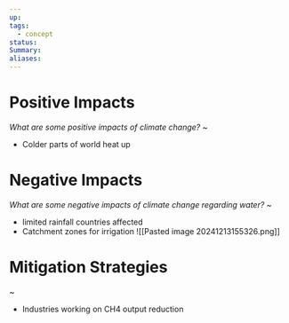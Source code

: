 ```yaml
---
up: 
tags:
  - concept
status: 
Summary:
aliases:
---
```

# Positive Impacts
*What are some positive impacts of climate change?*
~
- Colder parts of world heat up
<!--SR:!2025-03-13,3,250-->

# Negative Impacts
*What are some negative impacts of climate change regarding water?*
~
- limited rainfall countries affected
- Catchment zones for irrigation
![[Pasted image 20241213155326.png]]
<!--SR:!2025-03-13,3,250-->


# Mitigation Strategies
~
- Industries working on CH4 output reduction
<!--SR:!2025-03-13,3,250-->